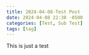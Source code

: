 ```yaml
---
title: 2024-04-08-Test Post
date: 2024-04-08 22:38 -0500
categories: [Test, Sub Test]
tags: [tag]
---
```


This is just a test
